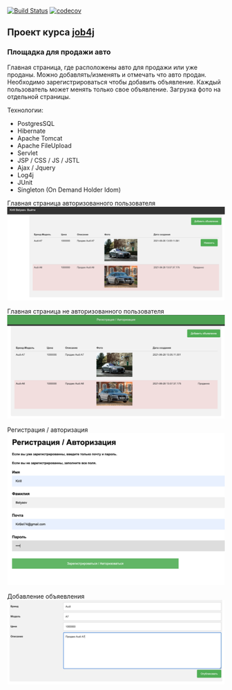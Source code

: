 [![Build Status](https://travis-ci.com/KirillBelyaev74/job4j_cars.svg?branch=master)](https://travis-ci.com/KirillBelyaev74/job4j_cars)
[![codecov](https://codecov.io/gh/KirillBelyaev74/job4j_cars/branch/master/graph/badge.svg)](https://codecov.io/gh/KirillBelyaev74/job4j_cars)

## Проект курса [job4j](http://job4j.ru)

### Площадка для продажи авто

Главная страница, где расположены авто для продажи или уже проданы.
Можно добавлять/изменять и отмечать что авто продан.
Необходимо зарегистрироваться чтобы добавить объявление. 
Каждый пользователь может менять только свое объявление.
Загрузка фото на отдельной страницы.

Технологии:
- PostgresSQL
- Hibernate
- Apache Tomcat
- Apache FileUpload
- Servlet
- JSP / CSS / JS / JSTL
- Ajax / Jquery
- Log4j
- JUnit
- Singleton (On Demand Holder Idom)

Главная страница авторизованного пользователя
![screenshot of sample](screenshot/6.png)

Главная страница не авторизованного пользователя
![screenshot of sample](screenshot/1.png)

Регистрация / авторизация
![screenshot of sample](screenshot/2.png)

Добавление объяевления
![screenshot of sample](screenshot/3.png)